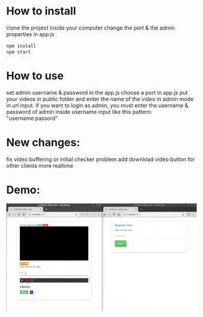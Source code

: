# How to install

clone the project inside your computer
change the port & the admin properties in app.js

```
npm install
npm start
```

# How to use
set admin username & password in the app.js
choose a port in app.js
put your videos in public folder and enter the name of the video in admin mode in url input.
if you want to login as admin, you must enter the username & password of admin inside username input like this pattern: "username:passord"

# New changes:
fix video buffering or initial checker problem
add download video button for other clients
more realtime

# Demo:
![](./demo.gif)